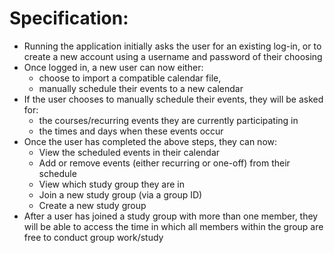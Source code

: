 # Specification:

- Running the application initially asks the user for an existing
log-in, or to create a new account using a username and password
of their choosing
- Once logged in, a new user can now either:
  - choose to import a compatible calendar file,
  - manually schedule their events to a new calendar
- If the user chooses to manually schedule their events, 
they will be asked for:
  - the courses/recurring events they are currently participating
in
  - the times and days when these events occur
- Once the user has completed the above steps, they can now:
  - View the scheduled events in their calendar
  - Add or remove events (either recurring
  or one-off) from their schedule
  - View which study group they are in
  - Join a new study group (via a group ID)
  - Create a new study group
- After a user has joined a study group with more than one 
member, they will be able to access the time in which all members 
within the group are free to conduct group work/study



